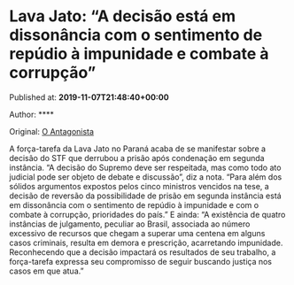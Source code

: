 
# Lava Jato: “A decisão está em dissonância com o sentimento de repúdio à impunidade e combate à corrupção”

Published at: **2019-11-07T21:48:40+00:00**

Author: ****

Original: [O Antagonista](https://www.oantagonista.com/brasil/lava-jato-a-decisao-esta-em-dissonancia-com-o-sentimento-de-repudio-a-impunidade-e-combate-a-corrupcao/)

A força-tarefa da Lava Jato no Paraná acaba de se manifestar sobre a decisão do STF que derrubou a prisão após condenação em segunda instância.
“A decisão do Supremo deve ser respeitada, mas como todo ato judicial pode ser objeto de debate e discussão”, diz a nota.
“Para além dos sólidos argumentos expostos pelos cinco ministros vencidos na tese, a decisão de reversão da possibilidade de prisão em segunda instância está em dissonância com o sentimento de repúdio à impunidade e com o combate à corrupção, prioridades do país.”
E ainda:
“A existência de quatro instâncias de julgamento, peculiar ao Brasil, associada ao número excessivo de recursos que chegam a superar uma centena em alguns casos criminais, resulta em demora e prescrição, acarretando impunidade. Reconhecendo que a decisão impactará os resultados de seu trabalho, a força-tarefa expressa seu compromisso de seguir buscando justiça nos casos em que atua.”
